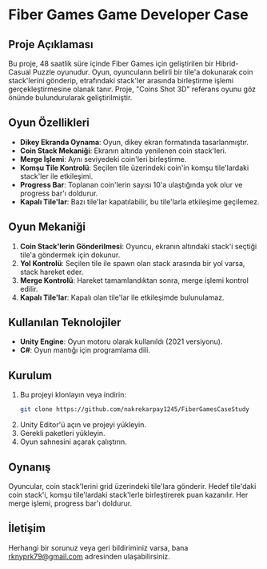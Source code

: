 # Fiber Games Game Developer Case

## Proje Açıklaması
Bu proje, 48 saatlik süre içinde Fiber Games için geliştirilen bir Hibrid-Casual Puzzle oyunudur. Oyun, oyuncuların belirli bir tile'a dokunarak coin stack'lerini gönderip, etrafındaki stack'ler arasında birleştirme işlemi gerçekleştirmesine olanak tanır. Proje, "Coins Shot 3D" referans oyunu göz önünde bulundurularak geliştirilmiştir.

## Oyun Özellikleri
- **Dikey Ekranda Oynama**: Oyun, dikey ekran formatında tasarlanmıştır.
- **Coin Stack Mekaniği**: Ekranın altında yenilenen coin stack'leri.
- **Merge İşlemi**: Aynı seviyedeki coin'leri birleştirme.
- **Komşu Tile Kontrolü**: Seçilen tile üzerindeki coin'in komşu tile'lardaki stack'ler ile etkileşimi.
- **Progress Bar**: Toplanan coin'lerin sayısı 10'a ulaştığında yok olur ve progress bar'ı doldurur.
- **Kapalı Tile'lar**: Bazı tile'lar kapatılabilir, bu tile'larla etkileşime geçilemez.

## Oyun Mekaniği
1. **Coin Stack'lerin Gönderilmesi**: Oyuncu, ekranın altındaki stack'i seçtiği tile'a göndermek için dokunur.
2. **Yol Kontrolü**: Seçilen tile ile spawn olan stack arasında bir yol varsa, stack hareket eder.
3. **Merge Kontrolü**: Hareket tamamlandıktan sonra, merge işlemi kontrol edilir.
4. **Kapalı Tile'lar**: Kapalı olan tile'lar ile etkileşimde bulunulamaz.

## Kullanılan Teknolojiler
- **Unity Engine**: Oyun motoru olarak kullanıldı (2021 versiyonu).
- **C#**: Oyun mantığı için programlama dili.

## Kurulum
1. Bu projeyi klonlayın veya indirin:
   ```bash
   git clone https://github.com/nakrekarpay1245/FiberGamesCaseStudy
2. Unity Editor'ü açın ve projeyi yükleyin.
3. Gerekli paketleri yükleyin.
4. Oyun sahnesini açarak çalıştırın.

## Oynanış
Oyuncular, coin stack'lerini grid üzerindeki tile'lara gönderir. Hedef tile'daki coin stack'i, komşu tile'lardaki stack'lerle birleştirerek puan kazanılır. Her merge işlemi, progress bar'ı doldurur.

## İletişim
Herhangi bir sorunuz veya geri bildiriminiz varsa, bana rknyprk79@gmail.com adresinden ulaşabilirsiniz.
